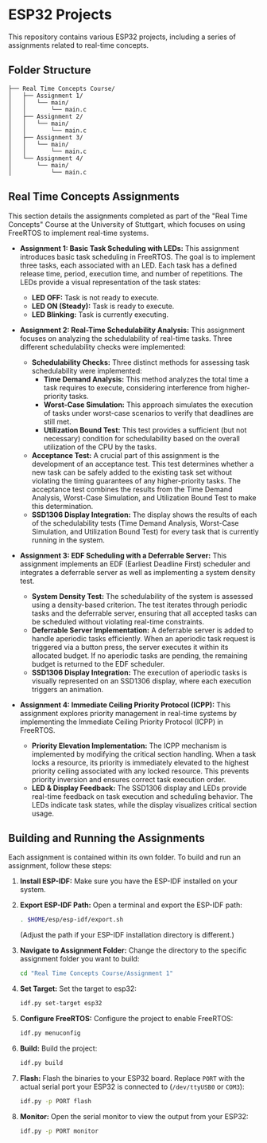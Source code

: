 # ESP32 Projects

This repository contains various ESP32 projects, including a series of assignments related to real-time concepts.

## Folder Structure
```
├── Real Time Concepts Course/
│   ├── Assignment 1/
│   │   └── main/
│   │       └── main.c
│   ├── Assignment 2/
│   │   └── main/
│   │       └── main.c
│   ├── Assignment 3/
│   │   └── main/
│   │       └── main.c
│   └── Assignment 4/
│       └── main/
│           └── main.c
```

## Real Time Concepts Assignments

This section details the assignments completed as part of the "Real Time Concepts" Course at the University of Stuttgart, which focuses on using FreeRTOS to implement real-time systems.

*   **Assignment 1: Basic Task Scheduling with LEDs:** This assignment introduces basic task scheduling in FreeRTOS.  The goal is to implement three tasks, each associated with an LED.  Each task has a defined release time, period, execution time, and number of repetitions. The LEDs provide a visual representation of the task states:
    *   **LED OFF:** Task is not ready to execute.
    *   **LED ON (Steady):** Task is ready to execute.
    *   **LED Blinking:** Task is currently executing.

*   **Assignment 2: Real-Time Schedulability Analysis:** This assignment focuses on analyzing the schedulability of real-time tasks. Three different schedulability checks were implemented:
    *   **Schedulability Checks:** Three distinct methods for assessing task schedulability were implemented:
        *   **Time Demand Analysis:** This method analyzes the total time a task requires to execute, considering interference from higher-priority tasks.
        *   **Worst-Case Simulation:** This approach simulates the execution of tasks under worst-case scenarios to verify that deadlines are still met.
        *   **Utilization Bound Test:** This test provides a sufficient (but not necessary) condition for schedulability based on the overall utilization of the CPU by the tasks.
    *   **Acceptance Test:**  A crucial part of this assignment is the development of an acceptance test.  This test determines whether a new task can be safely added to the existing task set without violating the timing guarantees of any higher-priority tasks.  The acceptance test combines the results from the Time Demand Analysis, Worst-Case Simulation, and Utilization Bound Test to make this determination.
    *   **SSD1306 Display Integration:** The display shows the results of each of the schedulability tests (Time Demand Analysis, Worst-Case Simulation, and Utilization Bound Test) for every task that is currently running in the system.

*   **Assignment 3: EDF Scheduling with a Deferrable Server:** This assignment implements an EDF (Earliest Deadline First) scheduler and integrates a deferrable server as well as implementing a system density test.  
    *   **System Density Test:** The schedulability of the system is assessed using a density-based criterion. The test iterates through periodic tasks and the deferrable server, ensuring that all accepted tasks can be scheduled without violating real-time constraints.  
    *   **Deferrable Server Implementation:** A deferrable server is added to handle aperiodic tasks efficiently. When an aperiodic task request is triggered via a button press, the server executes it within its allocated budget. If no aperiodic tasks are pending, the remaining budget is returned to the EDF scheduler.  
    *   **SSD1306 Display Integration:** The execution of aperiodic tasks is visually represented on an SSD1306 display, where each execution triggers an animation.  

*   **Assignment 4: Immediate Ceiling Priority Protocol (ICPP):** This assignment explores priority management in real-time systems by implementing the Immediate Ceiling Priority Protocol (ICPP) in FreeRTOS.    
    *   **Priority Elevation Implementation:** The ICPP mechanism is implemented by modifying the critical section handling. When a task locks a resource, its priority is immediately elevated to the highest priority ceiling associated with any locked resource. This prevents priority inversion and ensures correct task execution order.  
    *   **LED & Display Feedback:** The SSD1306 display and LEDs provide real-time feedback on task execution and scheduling behavior. The LEDs indicate task states, while the display visualizes critical section usage.  


## Building and Running the Assignments

Each assignment is contained within its own folder. To build and run an assignment, follow these steps:

1.  **Install ESP-IDF:**  Make sure you have the ESP-IDF installed on your system.

2.  **Export ESP-IDF Path:** Open a terminal and export the ESP-IDF path:

    ```bash
    . $HOME/esp/esp-idf/export.sh
    ```

    (Adjust the path if your ESP-IDF installation directory is different.)

3.  **Navigate to Assignment Folder:** Change the directory to the specific assignment folder you want to build:

    ```bash
    cd "Real Time Concepts Course/Assignment 1"
    ```

4.  **Set Target:** Set the target to esp32:

    ```bash
    idf.py set-target esp32
    ```

5.  **Configure FreeRTOS:** Configure the project to enable FreeRTOS:

    ```bash
    idf.py menuconfig
    ```

6.  **Build:** Build the project:

    ```bash
    idf.py build
    ```

7.  **Flash:** Flash the binaries to your ESP32 board. Replace `PORT` with the actual serial port your ESP32 is connected to (`/dev/ttyUSB0` or `COM3`):

    ```bash
    idf.py -p PORT flash
    ```

8.  **Monitor:** Open the serial monitor to view the output from your ESP32:

    ```bash
    idf.py -p PORT monitor
    ```
